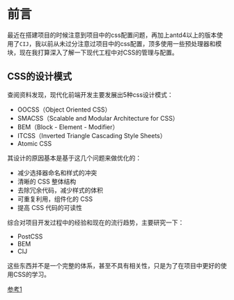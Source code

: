 # 前言

最近在搭建项目的时候注意到项目中的css配置问题，再加上antd4以上的版本使用了`CIJ`，我以前从未过分注意过项目中的css配置，顶多使用一些预处理器和模块，现在我打算深入了解一下现代工程中对CSS的管理与配置。

## CSS的设计模式
查阅资料发现，现代化前端开发主要发展出5种css设计模式：
- OOCSS（Object Oriented CSS）
- SMACSS（Scalable and Modular Architecture for CSS）
- BEM（Block - Element - Modifier）
- ITCSS（Inverted Triangle Cascading Style Sheets）
- Atomic CSS

其设计的原因基本是基于这几个问题来做优化的：

- 减少选择器命名和样式的冲突
- 清晰的 CSS 整体结构
- 去除冗余代码，减少样式的体积
- 可重复利用，组件化的 CSS
- 提高 CSS 代码的可读性


综合对项目开发过程中的经验和现在的流行趋势，主要研究一下：
- PostCSS
- BEM
- CIJ


这些东西并不是一个完整的体系，甚至不具有相关性，只是为了在项目中更好的使用CSS的学习。

[参考1](https://zhuanlan.zhihu.com/p/350324735)